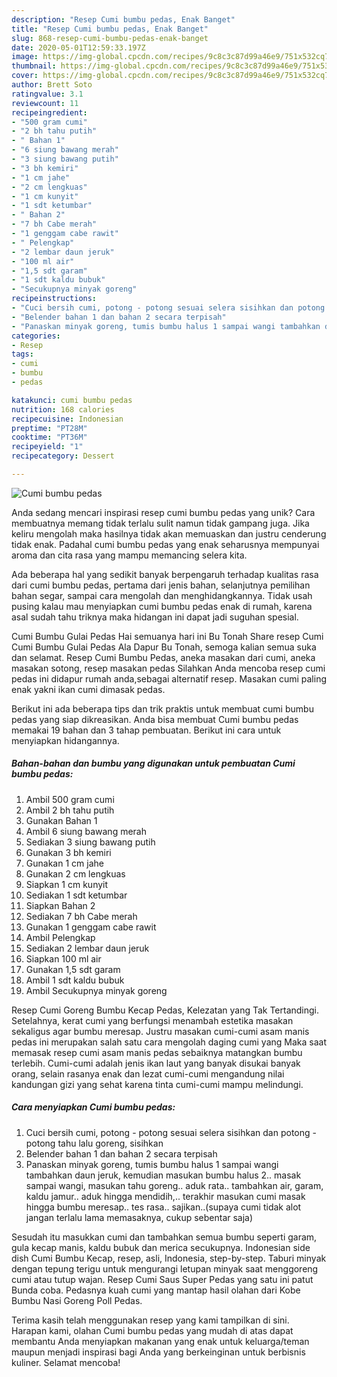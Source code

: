 ```yaml
---
description: "Resep Cumi bumbu pedas, Enak Banget"
title: "Resep Cumi bumbu pedas, Enak Banget"
slug: 868-resep-cumi-bumbu-pedas-enak-banget
date: 2020-05-01T12:59:33.197Z
image: https://img-global.cpcdn.com/recipes/9c8c3c87d99a46e9/751x532cq70/cumi-bumbu-pedas-foto-resep-utama.jpg
thumbnail: https://img-global.cpcdn.com/recipes/9c8c3c87d99a46e9/751x532cq70/cumi-bumbu-pedas-foto-resep-utama.jpg
cover: https://img-global.cpcdn.com/recipes/9c8c3c87d99a46e9/751x532cq70/cumi-bumbu-pedas-foto-resep-utama.jpg
author: Brett Soto
ratingvalue: 3.1
reviewcount: 11
recipeingredient:
- "500 gram cumi"
- "2 bh tahu putih"
- " Bahan 1"
- "6 siung bawang merah"
- "3 siung bawang putih"
- "3 bh kemiri"
- "1 cm jahe"
- "2 cm lengkuas"
- "1 cm kunyit"
- "1 sdt ketumbar"
- " Bahan 2"
- "7 bh Cabe merah"
- "1 genggam cabe rawit"
- " Pelengkap"
- "2 lembar daun jeruk"
- "100 ml air"
- "1,5 sdt garam"
- "1 sdt kaldu bubuk"
- "Secukupnya minyak goreng"
recipeinstructions:
- "Cuci bersih cumi, potong - potong sesuai selera sisihkan dan potong - potong tahu lalu goreng, sisihkan"
- "Belender bahan 1 dan bahan 2 secara terpisah"
- "Panaskan minyak goreng, tumis bumbu halus 1 sampai wangi tambahkan daun jeruk, kemudian masukan bumbu halus 2.. masak sampai wangi, masukan tahu goreng.. aduk rata.. tambahkan air, garam, kaldu jamur.. aduk hingga mendidih,.. terakhir masukan cumi masak hingga bumbu meresap.. tes rasa.. sajikan..(supaya cumi tidak alot jangan terlalu lama memasaknya, cukup sebentar saja)"
categories:
- Resep
tags:
- cumi
- bumbu
- pedas

katakunci: cumi bumbu pedas 
nutrition: 168 calories
recipecuisine: Indonesian
preptime: "PT28M"
cooktime: "PT36M"
recipeyield: "1"
recipecategory: Dessert

---
```



![Cumi bumbu pedas](https://img-global.cpcdn.com/recipes/9c8c3c87d99a46e9/751x532cq70/cumi-bumbu-pedas-foto-resep-utama.jpg)

Anda sedang mencari inspirasi resep cumi bumbu pedas yang unik? Cara membuatnya memang tidak terlalu sulit namun tidak gampang juga. Jika keliru mengolah maka hasilnya tidak akan memuaskan dan justru cenderung tidak enak. Padahal cumi bumbu pedas yang enak seharusnya mempunyai aroma dan cita rasa yang mampu memancing selera kita.

Ada beberapa hal yang sedikit banyak berpengaruh terhadap kualitas rasa dari cumi bumbu pedas, pertama dari jenis bahan, selanjutnya pemilihan bahan segar, sampai cara mengolah dan menghidangkannya. Tidak usah pusing kalau mau menyiapkan cumi bumbu pedas enak di rumah, karena asal sudah tahu triknya maka hidangan ini dapat jadi suguhan spesial.

Cumi Bumbu Gulai Pedas Hai semuanya hari ini Bu Tonah Share resep Cumi Cumi Bumbu Gulai Pedas Ala Dapur Bu Tonah, semoga kalian semua suka dan selamat. Resep Cumi Bumbu Pedas, aneka masakan dari cumi, aneka masakan sotong, resep masakan pedas Silahkan Anda mencoba resep cumi pedas ini didapur rumah anda,sebagai alternatif resep. Masakan cumi paling enak yakni ikan cumi dimasak pedas.


Berikut ini ada beberapa tips dan trik praktis untuk membuat cumi bumbu pedas yang siap dikreasikan. Anda bisa membuat Cumi bumbu pedas memakai 19 bahan dan 3 tahap pembuatan. Berikut ini cara untuk menyiapkan hidangannya.

<!--inarticleads1-->

##### Bahan-bahan dan bumbu yang digunakan untuk pembuatan Cumi bumbu pedas:

1. Ambil 500 gram cumi
1. Ambil 2 bh tahu putih
1. Gunakan  Bahan 1
1. Ambil 6 siung bawang merah
1. Sediakan 3 siung bawang putih
1. Gunakan 3 bh kemiri
1. Gunakan 1 cm jahe
1. Gunakan 2 cm lengkuas
1. Siapkan 1 cm kunyit
1. Sediakan 1 sdt ketumbar
1. Siapkan  Bahan 2
1. Sediakan 7 bh Cabe merah
1. Gunakan 1 genggam cabe rawit
1. Ambil  Pelengkap
1. Sediakan 2 lembar daun jeruk
1. Siapkan 100 ml air
1. Gunakan 1,5 sdt garam
1. Ambil 1 sdt kaldu bubuk
1. Ambil Secukupnya minyak goreng


Resep Cumi Goreng Bumbu Kecap Pedas, Kelezatan yang Tak Tertandingi. Setelahnya, kerat cumi yang berfungsi menambah estetika masakan sekaligus agar bumbu meresap. Justru masakan cumi-cumi asam manis pedas ini merupakan salah satu cara mengolah daging cumi yang Maka saat memasak resep cumi asam manis pedas sebaiknya matangkan bumbu terlebih. Cumi-cumi adalah jenis ikan laut yang banyak disukai banyak orang, selain rasanya enak dan lezat cumi-cumi mengandung nilai kandungan gizi yang sehat karena tinta cumi-cumi mampu melindungi. 

<!--inarticleads2-->

##### Cara menyiapkan Cumi bumbu pedas:

1. Cuci bersih cumi, potong - potong sesuai selera sisihkan dan potong - potong tahu lalu goreng, sisihkan
1. Belender bahan 1 dan bahan 2 secara terpisah
1. Panaskan minyak goreng, tumis bumbu halus 1 sampai wangi tambahkan daun jeruk, kemudian masukan bumbu halus 2.. masak sampai wangi, masukan tahu goreng.. aduk rata.. tambahkan air, garam, kaldu jamur.. aduk hingga mendidih,.. terakhir masukan cumi masak hingga bumbu meresap.. tes rasa.. sajikan..(supaya cumi tidak alot jangan terlalu lama memasaknya, cukup sebentar saja)


Sesudah itu masukkan cumi dan tambahkan semua bumbu seperti garam, gula kecap manis, kaldu bubuk dan merica secukupnya. Indonesian side dish Cumi Bumbu Kecap, resep, asli, Indonesia, step-by-step. Taburi minyak dengan tepung terigu untuk mengurangi letupan minyak saat menggoreng cumi atau tutup wajan. Resep Cumi Saus Super Pedas yang satu ini patut Bunda coba. Pedasnya kuah cumi yang mantap hasil olahan dari Kobe Bumbu Nasi Goreng Poll Pedas. 

Terima kasih telah menggunakan resep yang kami tampilkan di sini. Harapan kami, olahan Cumi bumbu pedas yang mudah di atas dapat membantu Anda menyiapkan makanan yang enak untuk keluarga/teman maupun menjadi inspirasi bagi Anda yang berkeinginan untuk berbisnis kuliner. Selamat mencoba!
